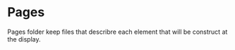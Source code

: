 # Pages
  Pages folder keep files that describre each element that will be construct at the display.
